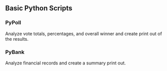 ## Basic Python Scripts

### PyPoll

Analyze vote totals, percentages, and overall winner and create print out of the results.

### PyBank

Analyze financial records and create a summary print out.
